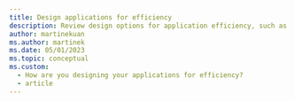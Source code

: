 ```yaml
---
title: Design applications for efficiency
description: Review design options for application efficiency, such as asynchronous programming, queued and batched requests, data compression, and session affinity.
author: martinekuan
ms.author: martinek
ms.date: 05/01/2023
ms.topic: conceptual
ms.custom:
  - How are you designing your applications for efficiency?
  - article
---
```

